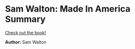 # Sam Walton: Made In America Summary

[Check out the book!](https://www.goodreads.com/book/show/10631.Sam_Walton)

**Author:** Sam Walton
